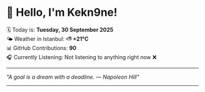 # 👋 Hello, I'm Kekn9ne!

🗓️ Today is: **Tuesday, 30 September 2025**  
🌤️ Weather in Istanbul: **⛅️  +21°C**  
📊 GitHub Contributions: **90**  
🎧 Currently Listening: Not listening to anything right now ❌

---

_"A goal is a dream with a deadline. — *Napoleon Hill*"_

---
